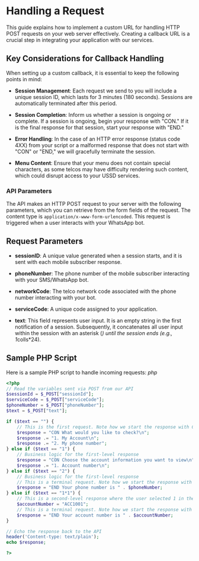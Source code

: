 # Handling a Request

This guide explains how to implement a custom URL for handling HTTP POST requests on your web server effectively. Creating a callback URL is a crucial step in integrating your application with our services.

## Key Considerations for Callback Handling

When setting up a custom callback, it is essential to keep the following points in mind:

- **Session Management**: Each request we send to you will include a unique session ID, which lasts for 3 minutes (180 seconds). Sessions are automatically terminated after this period.

- **Session Completion**: Inform us whether a session is ongoing or complete. If a session is ongoing, begin your response with "CON." If it is the final response for that session, start your response with "END."

- **Error Handling**: In the case of an HTTP error response (status code 4XX) from your script or a malformed response that does not start with "CON" or "END," we will gracefully terminate the session.

- **Menu Content**: Ensure that your menu does not contain special characters, as some telcos may have difficulty rendering such content, which could disrupt access to your USSD services.

### API Parameters

The API makes an HTTP POST request to your server with the following parameters, which you can retrieve from the form fields of the request. The content type is `application/x-www-form-urlencoded`. This request is triggered when a user interacts with your WhatsApp bot.

## Request Parameters

- **sessionID**: A unique value generated when a session starts, and it is sent with each mobile subscriber response.

- **phoneNumber**: The phone number of the mobile subscriber interacting with your SMS/WhatsApp bot.

- **networkCode**: The telco network code associated with the phone number interacting with your bot.

- **serviceCode**: A unique code assigned to your application.

- **text**: This field represents user input. It is an empty string in the first notification of a session. Subsequently, it concatenates all user input within the session with an asterisk (*) until the session ends (e.g., 1*colls*24).

## Sample PHP Script

Here is a sample PHP script to handle incoming requests:
*php*
```php
<?php
// Read the variables sent via POST from our API
$sessionId = $_POST["sessionId"];
$serviceCode = $_POST["serviceCode"];
$phoneNumber = $_POST["phoneNumber"];
$text = $_POST["text"];

if ($text == "") {
    // This is the first request. Note how we start the response with CON
    $response = "CON What would you like to check?\n";
    $response .= "1. My Account\n";
    $response .= "2. My phone number";
} else if ($text == "1") {
    // Business logic for the first-level response
    $response = "CON Choose the account information you want to view\n";
    $response .= "1. Account number\n";
} else if ($text == "2") {
    // Business logic for the first-level response
    // This is a terminal request. Note how we start the response with END
    $response = "END Your phone number is " . $phoneNumber;
} else if ($text == "1*1") {
    // This is a second-level response where the user selected 1 in the first instance
    $accountNumber = "ACC1001";
    // This is a terminal request. Note how we start the response with END
    $response = "END Your account number is " . $accountNumber;
}

// Echo the response back to the API
header('Content-type: text/plain');
echo $response;

?>
```